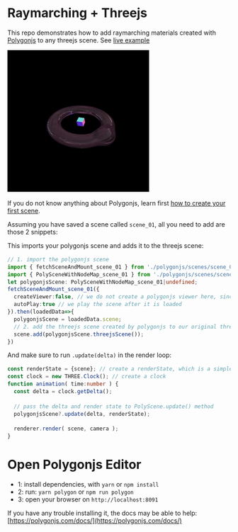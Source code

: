 # Raymarching + Threejs

This repo demonstrates how to add raymarching materials created with [Polygonjs](https://polygonjs.com) to any threejs scene. See [live example](https://polygonjs.com/demo?example=bynode/mat/raymarchingbuilder/refractions)

![Raymarching_with_threejs](https://github.com/polygonjs/polygonjs-threejs-raymarching-example/blob/main/assets/refraction_threejs.gif?raw=true)

If you do not know anything about Polygonjs, learn first [how to create your first scene](https://polygonjs.com/docs/getting_started).

Assuming you have saved a scene called `scene_01`, all you need to add are those 2 snippets:

This imports your polygonjs scene and adds it to the threejs scene:

``` ts
// 1. import the polygonjs scene
import { fetchSceneAndMount_scene_01 } from './polygonjs/scenes/scene_01/autogenerated/fetchSceneAndMount';
import { PolySceneWithNodeMap_scene_01 } from './polygonjs/scenes/scene_01/autogenerated/PolySceneWithNodeMap';
let polygonjsScene: PolySceneWithNodeMap_scene_01|undefined;
fetchSceneAndMount_scene_01({
  createViewer:false, // we do not create a polygonjs viewer here, since we use threejs WebGLRenderer
  autoPlay:true // we play the scene after it is loaded
}).then(loadedData=>{
  polygonjsScene = loadedData.scene;
  // 2. add the threejs scene created by polygonjs to our original threejs scene
  scene.add(polygonjsScene.threejsScene());
})
```

And make sure to run `.update(delta)` in the render loop:

``` ts
const renderState = {scene}; // create a renderState, which is a simple container for the scene
const clock = new THREE.Clock(); // create a clock
function animation( time:number ) {
  const delta = clock.getDelta();
  
  // pass the delta and render state to PolyScene.update() method
  polygonjsScene?.update(delta, renderState);

  renderer.render( scene, camera );
}

```

# Open Polygonjs Editor

- 1: install dependencies, with `yarn` or `npm install`
- 2: run: `yarn polygon` or `npm run polygon`
- 3: open your browser on `http://localhost:8091`

If you have any trouble installing it, the docs may be able to help: [https://polygonjs.com/docs/](https://polygonjs.com/docs/)